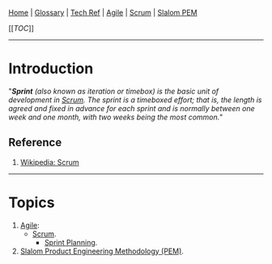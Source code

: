 [Home](/Slalom-LLC/Slalom-Consulting) | [Glossary](/Glossary) | [Tech Ref](/Tech-Ref) | [Agile](/Tech-Ref/Software-Development/Agile) | [Scrum](/Tech-Ref/Software-Development/Agile/Scrum) | [Slalom PEM](/Slalom-LLC/Terms-\(Slalom-LLC\)/PEM-\(Product-Engineering-Methodology\))

[[_TOC_]]

---
# Introduction
"_***Sprint*** (also known as iteration or timebox) is the basic unit of development in [Scrum](/Tech-Ref/Software-Development/Agile/Scrum). The sprint is a timeboxed effort; that is, the length is agreed and fixed in advance for each sprint and is normally between one week and one month, with two weeks being the most common._"

## Reference
1. [Wikipedia: Scrum](https://en.wikipedia.org/wiki/Scrum_(software_development))

---
# Topics
1. [Agile](/Tech-Ref/Software-Development/Agile):
   - [Scrum](/Tech-Ref/Software-Development/Agile/Scrum).
      - [Sprint Planning](/Tech-Ref/Software-Development/Agile/Scrum/Sprint-\(Scrum\)/Sprint-Planning).
1. [Slalom Product Engineering Methodology (PEM)](/Slalom-LLC/Terms-\(Slalom-LLC\)/PEM-\(Product-Engineering-Methodology\)).
